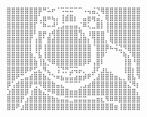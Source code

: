 ⣿⣿⣿⣿⣿⣿⣿⡿⠛⠥⠖⠈⠩⠭⠭⠉⠉⠠⢤⣬⡙⢿⣿⣿⣿⣿⣿⣿⣿⣿
⣿⣿⣿⣿⣿⣿⣿⢁⣶⠶⢦⡄⢸⣾⣿⡆⠀⣤⣶⢶⣬⡀⢿⣿⣿⣿⣿⣿⣿⣿
⣿⣿⣿⣿⣿⣿⡏⠈⠷⠤⠼⢃⣨⣤⣤⣤⡈⠿⢅⣀⣿⡇⢸⣿⣿⣿⣿⣿⣿⣿
⣿⣿⣿⣿⣿⣿⠇⣶⡶⢠⢾⣿⣿⣿⣿⣿⢻⡄⢰⣶⣶⣶⠘⣿⣿⣿⣿⣿⣿⣿
⣿⣿⣿⣿⣿⡏⢰⣿⠁⣿⣾⣿⣿⣿⣿⣿⣾⣿⡆⢹⣿⣿⡄⢿⣿⣿⣿⣿⣿⣿
⣿⣿⣿⣿⣿⡇⢸⡿⢸⣿⣿⣿⣿⣿⣿⣿⣿⣿⣿⠈⣿⣿⡿⠦⢬⣙⠻⣿⣿⣿
⣿⣿⣿⣿⣿⣷⡈⣧⢸⣿⣿⣿⣿⣿⣿⣿⣿⣿⣿⠀⣿⡿⠁⠀⠀⠈⢷⡌⢿⣿
⣿⣿⣿⣿⣿⣿⣷⢸⣧⡙⠿⣿⣿⣿⣿⣿⣿⡿⠟⢠⣿⠇⠀⠀⠀⠀⢸⣿⠘⣿
⣿⣿⣿⣿⡿⠟⣋⣄⠻⣄⠀⢨⢙⡛⣩⢭⡤⡀⠀⣸⠏⣰⣆⡀⠀⠀⢸⣿⡆⣿
⣿⣿⠟⣉⣤⣾⣿⣿⣷⣌⠑⠶⣦⣤⣥⣴⣶⡾⠟⢁⣼⣿⣿⣿⣶⣄⡀⣿⣧⠹
⡿⢡⣾⣿⣿⡟⢛⠻⣿⣿⣷⣤⣄⠉⠉⠉⢁⣠⣴⣿⣿⣿⣿⣿⣿⣿⣿⣌⠻⡆
⣱⣿⣿⣿⡿⢰⣿⣷⣌⡛⠿⣿⣿⣿⣶⣶⣿⣿⣿⣿⣿⣿⣿⣿⣿⣿⣿⣿⣿⡄
⣿⣿⣿⡟⣰⣿⣿⣿⣿⣿⣷⣦⣤⣭⣉⣭⣭⣭⣤⣤⣶⣆⠻⠿⠿⣿⣿⣿⣿⣿
⣿⣿⠟⣰⣿⣿⣿⣿⣿⣿⣿⣿⣿⣿⣿⣿⣿⣿⣿⣿⣿⣿⣿⣿⣶⢸⣿⣿⣿⣿
